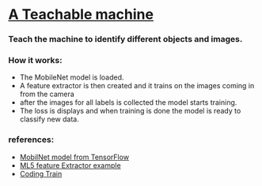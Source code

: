 # [A Teachable machine](https://omartahoun.github.io/ML-in-the-browser/Week-2/Teachable%20machine/)

### Teach the machine to identify different objects and images.

### How it works:
- The MobileNet model is loaded.
- A feature extractor is then created and it trains on the images coming in from the camera
- after the images for all labels is  collected the model starts training.
- The loss is displays and when training is done the model is ready to classify new data.

### references:
- [MobilNet model from TensorFlow](https://github.com/tensorflow/models/blob/master/research/slim/nets/mobilenet_v1.md)
- [ML5 feature Extractor example](https://ml5js.org/docs/FeatureExtractor)
- [Coding Train](https://www.youtube.com/watch?v=eeO-rWYFuG0&list=PLRqwX-V7Uu6YPSwT06y_AEYTqIwbeam3y&index=5)
